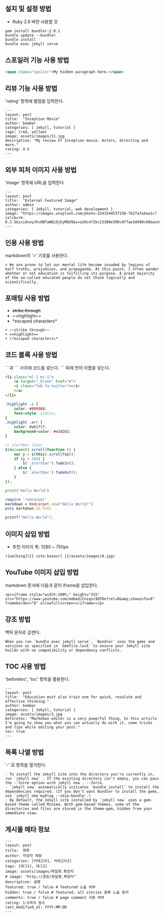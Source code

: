## 설치 및 설정 방법

* Ruby 2.6 버전 사용할 것

```
gem install bundler:2.0.1
bundle update --bundler
bundle install
bundle exec jekyll serve
```

## 스포일러 기능 사용 방법

```html
<span class="spoiler">My hidden paragraph here.</span>
```

## 리뷰 기능 사용 방법

'rating' 항목에 별점을 입력한다.

```
---
layout: post
title:  "Inception Movie"
author: bomber
categories: [ Jekyll, tutorial ]
tags: [red, yellow]
image: assets/images/11.jpg
description: "My review of Inception movie. Actors, directing and more."
rating: 4.5
---
```

## 외부 피처 이미지 사용 방법

'image' 항목에 URL을 입력한다.

```
---
layout: post
title:  "External Featured Image"
author: admin
categories: [ Jekyll, tutorial, web development ]
image: "https://images.unsplash.com/photo-1541544537156-7627a7a4aa1c?ixlib=rb-0.3.5&ixid=eyJhcHBfaWQiOjEyMDd9&s=a20c472bc23308e390c8ffae3dd90c60&auto=format&fit=crop&w=750&q=80"
---
```

## 인용 사용 방법

markdown의 '>' 기호를 사용한다.

```
> We are prone to let our mental life become invaded by legions of half truths, prejudices, and propaganda. At this point, I often wonder whether or not education is fulfilling its purpose. A great majority of the so-called educated people do not think logically and scientifically. 
```

## 포매팅 사용 방법

+ ~~strike through~~
+ ==highlight==
+ \*escaped characters\*

```
+ ~~strike through~~
+ ==highlight==
+ \*escaped characters\*
```

## 코드 블록 사용 방법

\```과 \``` 사이에 코드를 넣는다.
\``` 뒤에 언어 이름을 넣는다.


```html
<li class="ml-1 mr-1">
    <a target="_blank" href="#">
    <i class="fab fa-twitter"></i>
    </a>
</li>
```

```css
.highlight .c {
    color: #999988;
    font-style: italic; 
}
.highlight .err {
    color: #a61717;
    background-color: #e3d2d2; 
}
```

```js
// alertbar later
$(document).scroll(function () {
    var y = $(this).scrollTop();
    if (y > 280) {
        $('.alertbar').fadeIn();
    } else {
        $('.alertbar').fadeOut();
    }
});
```
```python
print("Hello World")
```

```ruby
require 'redcarpet'
markdown = Redcarpet.new("Hello World!")
puts markdown.to_html
```

```c
printf("Hello World");
```

## 이미지 삽입 방법

* 추천 이미지 폭: 1280 ~ 750px

```
![walking]({{ site.baseurl }}/assets/images/8.jpg)
```

## YouTube 이미지 삽입 방법

markdown 문서에 다음과 같이 iframe을 삽입한다.

```
<p><iframe style="width:100%;" height="315" src="https://www.youtube.com/embed/Cniqsc9QfDo?rel=0&amp;showinfo=0" frameborder="0" allowfullscreen></iframe></p>
```

## 강조 방법

백틱 문자로 감싼다.

```
When you run `bundle exec jekyll serve`, `Bundler` uses the gems and versions as specified in `Gemfile.lock` to ensure your Jekyll site builds with no compatibility or dependency conflicts.
```

## TOC 사용 방법

'beforetoc', 'toc' 항목을 활용한다.

```
---
layout: post
title:  "Education must also train one for quick, resolute and effective thinking."
author: bomber
categories: [ Jekyll, tutorial ]
image: assets/images/3.jpg
beforetoc: "Markdown editor is a very powerful thing. In this article I'm going to show you what you can actually do with it, some tricks and tips while editing your post."
toc: true
---
```

## 목록 나열 방법

'-' 로 항목을 열거한다.

```
- To install the Jekyll site into the directory you're currently in, run `jekyll new` . If the existing directory isn't empty, you can pass the --force option with jekyll new . --force.
- `jekyll new` automatically initiates `bundle install` to install the dependencies required. (If you don't want Bundler to install the gems, use `jekyll new myblog --skip-bundle`.)
- By default, the Jekyll site installed by `jekyll new` uses a gem-based theme called Minima. With gem-based themes, some of the directories and files are stored in the theme-gem, hidden from your immediate view.
```

## 게시물 메타 정보

```
---
layout: post
title:  제목
author: 작성자 계정
categories: [카테고리1, 카테고리2]
tags: [태그1], 태그2]
image: assets/images/파일명.확장자 
# image: "http://경로/파일명.확장자"
description: 설명
featured: true / false # featured 노출 여부
hidden: true / false # featured, all stories 중복 노출 방지
comments: true / false # page comment 사용 여부
rating: 1~5까지 점수
last_modified_at: YYYY-MM-DD
---
```